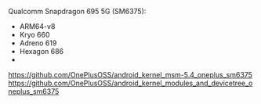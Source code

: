 Qualcomm Snapdragon 695 5G (SM6375):
- ARM64-v8 
- Kryo 660
- Adreno 619
- Hexagon 686
- 


https://github.com/OnePlusOSS/android_kernel_msm-5.4_oneplus_sm6375
https://github.com/OnePlusOSS/android_kernel_modules_and_devicetree_oneplus_sm6375

